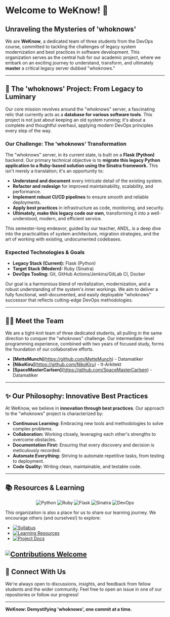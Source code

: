 # Welcome to WeKnow! 🚀

## Unraveling the Mysteries of 'whoknows'

We are **WeKnow**, a dedicated team of three students from the DevOps course, committed to tackling the challenges of legacy system modernization and best practices in software development. This organization serves as the central hub for our academic project, where we embark on an exciting journey to understand, transform, and ultimately **master** a critical legacy server dubbed "whoknows."

---

## 🧐 The 'whoknows' Project: From Legacy to Luminary

Our core mission revolves around the "whoknows" server, a fascinating relic that currently acts as a **database for various software tools**. This project is not just about keeping an old system running; it's about a complete and thoughtful overhaul, applying modern DevOps principles every step of the way.

### Our Challenge: The 'whoknows' Transformation

The "whoknows" server, in its current state, is built on a **Flask (Python)** backend. Our primary technical objective is to **migrate this legacy Python application to a Ruby-based solution using the Sinatra framework.** This isn't merely a translation; it's an opportunity to:

*   **Understand and document** every intricate detail of the existing system.
*   **Refactor and redesign** for improved maintainability, scalability, and performance.
*   **Implement robust CI/CD pipelines** to ensure smooth and reliable deployments.
*   **Apply best practices** in infrastructure as code, monitoring, and security.
*   **Ultimately, make this legacy code our own**, transforming it into a well-understood, modern, and efficient service.

This semester-long endeavor, guided by our teacher, ANDL, is a deep dive into the practicalities of system architecture, migration strategies, and the art of working with existing, undocumented codebases.

### Expected Technologies & Goals

*   **Legacy Stack (Current):** Flask (Python)
*   **Target Stack (Modern):** Ruby (Sinatra)
*   **DevOps Tooling:** Git, GitHub Actions/Jenkins/GitLab CI, Docker

Our goal is a harmonious blend of revitalization, modernization, and a robust understanding of the system's inner workings. We aim to deliver a fully functional, well-documented, and easily deployable "whoknows" successor that reflects cutting-edge DevOps methodologies.

---

## 🧑‍💻 Meet the Team

We are a tight-knit team of three dedicated students, all pulling in the same direction to conquer the "whoknows" challenge. Our intermediate-level programming experience, combined with two years of focused study, forms the foundation of our collaborative efforts.

*   **[MetteMunch]**(https://github.com/MetteMunch) - Datamatiker 
*   **[NikoKiru]**(https://github.com/NikoKiru) - It-Arkitekt
*   **[SpaceMasterCarlsen]**(https://github.com/SpaceMasterCarlsen) - Datamatiker

---

## ✨ Our Philosophy: Innovative Best Practices

At WeKnow, we believe in **innovation through best practices**. Our approach to the "whoknows" project is characterized by:

*   **Continuous Learning:** Embracing new tools and methodologies to solve complex problems.
*   **Collaboration:** Working closely, leveraging each other's strengths to overcome obstacles.
*   **Documentation First:** Ensuring that every discovery and decision is meticulously recorded.
*   **Automate Everything:** Striving to automate repetitive tasks, from testing to deployment.
*   **Code Quality:** Writing clean, maintainable, and testable code.

---

## 📚 Resources & Learning

<p align="center">
  <img src="https://img.shields.io/badge/python-3670A0?style=for-the-badge&logo=python&logoColor=ffdd54" alt="Python" />
  <img src="https://img.shields.io/badge/ruby-%23CC342D.svg?style=for-the-badge&logo=ruby&logoColor=white" alt="Ruby" />
  <img src="https://img.shields.io/badge/flask-%23000.svg?style=for-the-badge&logo=flask&logoColor=white" alt="Flask" />
  <img src="https://img.shields.io/badge/sinatra-%23000.svg?style=for-the-badge&logo=sinatra&logoColor=white" alt="Sinatra" />
  <img src="https://img.shields.io/badge/devops-%23007BFF.svg?style=for-the-badge&logo=azure-devops&logoColor=white" alt="DevOps" />
</p>

This organization is also a place for us to share our learning journey. We encourage others (and ourselves!) to explore:

*   [![Syllabus](https://img.shields.io/badge/Course-Syllabus-blue?style=for-the-badge)](https://link-to-your-syllabus.com)
*   [![Learning Resources](https://img.shields.io/badge/Learning-Resources-orange?style=for-the-badge)](https://link-to-your-resources.com)
*   [![Project Docs](https://img.shields.io/badge/Project-Documentation-informational?style=for-the-badge)](https://link-to-your-docs.com)

[![Contributions Welcome](https://img.shields.io/badge/Contributions-Welcome-brightgreen.svg?style=flat-square)](https://github.com/your-org/your-repo/issues)
---

## 💬 Connect With Us

We're always open to discussions, insights, and feedback from fellow students and the wider community. Feel free to open an issue in one of our repositories or follow our progress!

---

**WeKnow: Demystifying 'whoknows', one commit at a time.**
